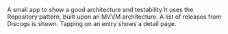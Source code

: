 A small app to show a good architecture and testability
It uses the Repository pattern, built upon an MVVM architecture.
A list of releases from Discogs is shown.
Tapping on an entry shows a detail page.
